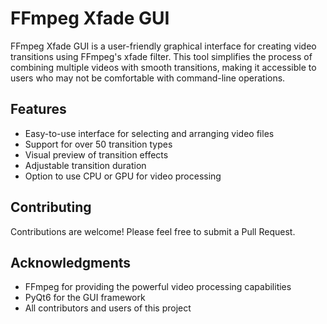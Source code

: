 # FFmpeg Xfade GUI

FFmpeg Xfade GUI is a user-friendly graphical interface for creating video transitions using FFmpeg's xfade filter. This tool simplifies the process of combining multiple videos with smooth transitions, making it accessible to users who may not be comfortable with command-line operations.

## Features

- Easy-to-use interface for selecting and arranging video files
- Support for over 50 transition types
- Visual preview of transition effects
- Adjustable transition duration
- Option to use CPU or GPU for video processing

## Contributing

Contributions are welcome! Please feel free to submit a Pull Request.

## Acknowledgments

- FFmpeg for providing the powerful video processing capabilities
- PyQt6 for the GUI framework
- All contributors and users of this project
